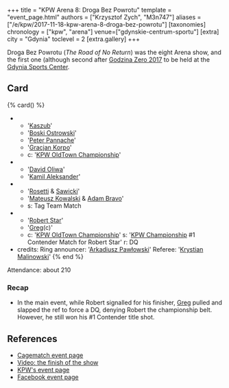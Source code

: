 +++
title = "KPW Arena 8: Droga Bez Powrotu"
template = "event_page.html"
authors = ["Krzysztof Zych", "M3n747"]
aliases = ["/e/kpw/2017-11-18-kpw-arena-8-droga-bez-powrotu"]
[taxonomies]
chronology = ["kpw", "arena"]
venue=["gdynskie-centrum-sportu"]
[extra]
city = "Gdynia"
toclevel = 2
[extra.gallery]
+++

Droga Bez Powrotu (_The Road of No Return_) was the eight Arena show, and the first one (although second after [Godzina Zero 2017](@/e/kpw/2017-08-12-kpw-godzina-zero-2017.md) to be held at the [Gdynia Sports Center](@/v/gdynskie-centrum-sportu.md).

## Card

{% card() %}
- - '[Kaszub](@/w/kaszub.md)'
  - '[Boski Ostrowski](@/w/ostrowski.md)'
  - '[Peter Pannache](@/w/peter-pannache.md)'
  - '[Gracjan Korpo](@/w/gracjan-korpo.md)'
  - c: '[KPW OldTown Championship](@/c/kpw-old-town-championship.md)'
- - '[David Oliwa](@/w/david-oliwa.md)'
  - '[Kamil Aleksander](@/w/kamil-aleksander.md)'
- - '[Rosetti](@/w/rosetti.md) & [Sawicki](@/w/sawicki.md)'
  - '[Mateusz Kowalski](@/w/mateusz-kakareko.md) & [Adam Bravo](@/w/adam-bravo.md)'
  - s: Tag Team Match
- - '[Robert Star](@/w/robert-star.md)'
  - '[Greg](@/w/greg.md)(c)'
  - c: '[KPW OldTown Championship](@/c/kpw-old-town-championship.md)'
    s: '[KPW Championship](@/c/kpw-championship.md) #1 Contender Match for Robert Star'
    r: DQ
- credits:
    Ring announcer: '[Arkadiusz Pawłowski](@/w/pan-pawlowski.md)'
    Referee: '[Krystian Malinowski](@/w/krystian-malinowski.md)'
{% end %}

Attendance: about 210

### Recap

* In the main event, while Robert signalled for his finisher, [Greg](@/w/greg.md) pulled and slapped the ref to force a DQ, denying Robert the championship belt. However, he still won his #1 Contender title shot.

## References

* [Cagematch event page](https://www.cagematch.net/?id=1&nr=188299)
* [Video: the finish of the show](https://www.youtube.com/watch?v=z7Gcq1-owlA)
* [KPW's event page](https://kpwrestling.pl/events/kpw-arena-8/)
* [Facebook event page](https://www.facebook.com/events/156002404995943/)
